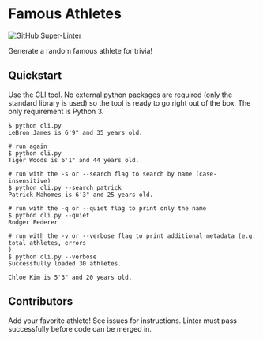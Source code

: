 # Famous Athletes

[![GitHub Super-Linter](https://github.com/johnnymetz/famous-athletes/workflows/Super-Linter/badge.svg)](https://github.com/marketplace/actions/super-linter)

Generate a random famous athlete for trivia!

## Quickstart

Use the CLI tool. No external python packages are required (only the standard library is used) so the tool is ready to go right out of the box. The only requirement is Python 3.

```
$ python cli.py
LeBron James is 6'9" and 35 years old.

# run again
$ python cli.py
Tiger Woods is 6'1" and 44 years old.

# run with the -s or --search flag to search by name (case-insensitive)
$ python cli.py --search patrick
Patrick Mahomes is 6'3" and 25 years old.

# run with the -q or --quiet flag to print only the name
$ python cli.py --quiet
Rodger Federer

# run with the -v or --verbose flag to print additional metadata (e.g. total athletes, errors
)
$ python cli.py --verbose
Successfully loaded 30 athletes.

Chloe Kim is 5'3" and 20 years old.
```

## Contributors

Add your favorite athlete! See issues for instructions. Linter must pass successfully before code can be merged in.
